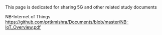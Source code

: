 This page is dedicated for sharing 5G and other related study documents

NB-Internet of Things
https://github.com/prtkmishra/Documents/blob/master/NB-IoT_Overview.pdf
    
